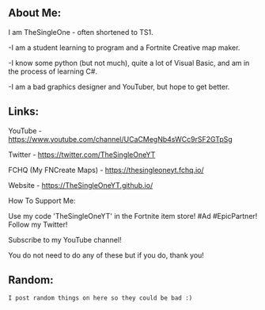 ## About Me:

I am TheSingleOne - often shortened to TS1.

-I am a student learning to program and a Fortnite Creative map maker.

-I know some python (but not much), quite a lot of Visual Basic, and am in the process of learning C#. 

-I am a bad graphics designer and YouTuber, but hope to get better.

## Links:

YouTube - https://www.youtube.com/channel/UCaCMegNb4sWCc9rSF2GTpSg

Twitter - https://twitter.com/TheSingleOneYT

FCHQ (My FNCreate Maps) - https://thesingleoneyt.fchq.io/

Website - https://TheSingleOneYT.github.io/

How To Support Me:

Use my code 'TheSingleOneYT' in the Fortnite item store! #Ad #EpicPartner!
Follow my Twitter!

Subscribe to my YouTube channel!

You do not need to do any of these but if you do, thank you!

## Random:

```
I post random things on here so they could be bad :)
